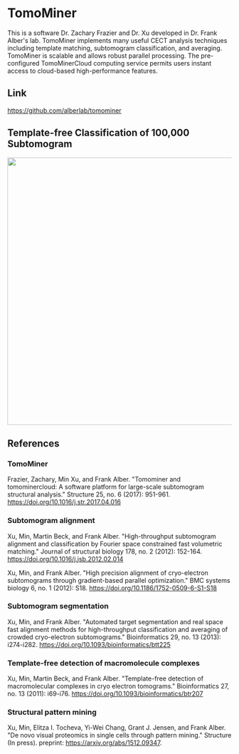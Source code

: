 # TomoMiner
This is a software Dr. Zachary Frazier and Dr. Xu developed in Dr. Frank Alber's lab. TomoMiner implements many useful CECT analysis techniques including template matching, subtomogram classification, and averaging. TomoMiner is scalable and allows robust parallel processing. The pre-configured TomoMinerCloud computing service permits users instant access to cloud-based high-performance features.

## Link

https://github.com/alberlab/tomominer


## Template-free Classification of 100,000 Subtomogram

<img src="https://user-images.githubusercontent.com/31047726/51219263-0ff53a00-18fe-11e9-998a-ce17e2ddf205.png" width="600">

## References
### TomoMiner
Frazier, Zachary, Min Xu, and Frank Alber. "Tomominer and tomominercloud: A software platform for large-scale subtomogram structural analysis." Structure 25, no. 6 (2017): 951-961. https://doi.org/10.1016/j.str.2017.04.016

### Subtomogram alignment
Xu, Min, Martin Beck, and Frank Alber. "High-throughput subtomogram alignment and classification by Fourier space constrained fast volumetric matching." Journal of structural biology 178, no. 2 (2012): 152-164. https://doi.org/10.1016/j.jsb.2012.02.014

Xu, Min, and Frank Alber. "High precision alignment of cryo-electron subtomograms through gradient-based parallel optimization." BMC systems biology 6, no. 1 (2012): S18. https://doi.org/10.1186/1752-0509-6-S1-S18

### Subtomogram segmentation
Xu, Min, and Frank Alber. "Automated target segmentation and real space fast alignment methods for high-throughput classification and averaging of crowded cryo-electron subtomograms." Bioinformatics 29, no. 13 (2013): i274-i282.  https://doi.org/10.1093/bioinformatics/btt225

### Template-free detection of macromolecule complexes
Xu, Min, Martin Beck, and Frank Alber. "Template-free detection of macromolecular complexes in cryo electron tomograms." Bioinformatics 27, no. 13 (2011): i69-i76. https://doi.org/10.1093/bioinformatics/btr207


### Structural pattern mining
Xu, Min, Elitza I. Tocheva, Yi-Wei Chang, Grant J. Jensen, and Frank Alber. "De novo visual proteomics in single cells through pattern mining." Structure (In press). preprint: https://arxiv.org/abs/1512.09347.



